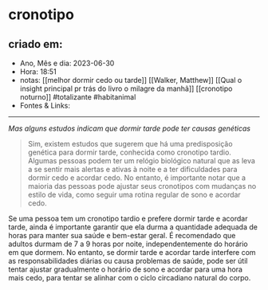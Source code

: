 # cronotipo

## criado em: 
-  Ano, Mês e dia: 2023-06-30
- Hora: 18:51
- notas: [[melhor dormir cedo ou tarde]]
[[Walker, Matthew]]
[[Qual o insight principal pr trás do livro o milagre da manhã]]
[[cronotipo noturno]]
 #totalizante #habitanimal 
- Fontes & Links: 
---

*Mas alguns estudos indicam que dormir tarde pode ter causas genéticas*

>Sim, existem estudos que sugerem que há uma predisposição genética para dormir tarde, conhecida como cronotipo tardio. Algumas pessoas podem ter um relógio biológico natural que as leva a se sentir mais alertas e ativas à noite e a ter dificuldades para dormir cedo e acordar cedo. No entanto, é importante notar que a maioria das pessoas pode ajustar seus cronotipos com mudanças no estilo de vida, como seguir uma rotina regular de sono e acordar cedo.

Se uma pessoa tem um cronotipo tardio e prefere dormir tarde e acordar tarde, ainda é importante garantir que ela durma a quantidade adequada de horas para manter sua saúde e bem-estar geral. É recomendado que adultos durmam de 7 a 9 horas por noite, independentemente do horário em que dormem. No entanto, se dormir tarde e acordar tarde interfere com as responsabilidades diárias ou causa problemas de saúde, pode ser útil tentar ajustar gradualmente o horário de sono e acordar para uma hora mais cedo, para tentar se alinhar com o ciclo circadiano natural do corpo.